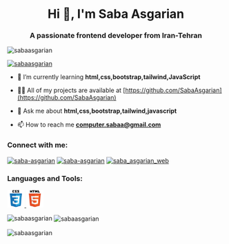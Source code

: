 <h1 align="center">Hi 👋, I'm Saba Asgarian</h1>
<h3 align="center">A passionate frontend developer from Iran-Tehran</h3>

<p align="left"> <img src="https://komarev.com/ghpvc/?username=sabaasgarian&label=Profile%20views&color=0e75b6&style=flat" alt="sabaasgarian" /> </p>

<p align="left"> <a href="https://github.com/ryo-ma/github-profile-trophy"><img src="https://github-profile-trophy.vercel.app/?username=sabaasgarian" alt="sabaasgarian" /></a> </p>

- 🌱 I’m currently learning **html,css,bootstrap,tailwind,JavaScript**

- 👨‍💻 All of my projects are available at [https://github.com/SabaAsgarian](https://github.com/SabaAsgarian)

- 💬 Ask me about **html,css,bootstrap,tailwind,javascript**

- 📫 How to reach me **computer.sabaa@gmail.com**

<h3 align="left">Connect with me:</h3>
<p align="left">
<a href="https://codepen.io/saba-asgarian" target="blank"><img align="center" src="https://raw.githubusercontent.com/rahuldkjain/github-profile-readme-generator/master/src/images/icons/Social/codepen.svg" alt="saba-asgarian" height="30" width="40" /></a>
<a href="https://linkedin.com/in/saba-asgarian" target="blank"><img align="center" src="https://raw.githubusercontent.com/rahuldkjain/github-profile-readme-generator/master/src/images/icons/Social/linked-in-alt.svg" alt="saba-asgarian" height="30" width="40" /></a>
<a href="https://instagram.com/saba_asgarian_web" target="blank"><img align="center" src="https://raw.githubusercontent.com/rahuldkjain/github-profile-readme-generator/master/src/images/icons/Social/instagram.svg" alt="saba_asgarian_web" height="30" width="40" /></a>
</p>

<h3 align="left">Languages and Tools:</h3>
<p align="left"> <a href="https://www.w3schools.com/css/" target="_blank" rel="noreferrer"> <img src="https://raw.githubusercontent.com/devicons/devicon/master/icons/css3/css3-original-wordmark.svg" alt="css3" width="40" height="40"/> </a> <a href="https://www.w3.org/html/" target="_blank" rel="noreferrer"> <img src="https://raw.githubusercontent.com/devicons/devicon/master/icons/html5/html5-original-wordmark.svg" alt="html5" width="40" height="40"/> </a> </p>

<p><img align="left" src="https://github-readme-stats.vercel.app/api/top-langs?username=sabaasgarian&show_icons=true&locale=en&layout=compact" alt="sabaasgarian" /></p>

<p>&nbsp;<img align="center" src="https://github-readme-stats.vercel.app/api?username=sabaasgarian&show_icons=true&locale=en" alt="sabaasgarian" /></p>

<p><img align="center" src="https://github-readme-streak-stats.herokuapp.com/?user=sabaasgarian&" alt="sabaasgarian" /></p>
